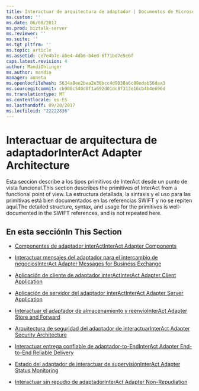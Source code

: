```yaml
---
title: Interactuar de arquitectura de adaptador | Documentos de Microsoft
ms.custom: ''
ms.date: 06/08/2017
ms.prod: biztalk-server
ms.reviewer: ''
ms.suite: ''
ms.tgt_pltfrm: ''
ms.topic: article
ms.assetid: ce7e4b7e-abe4-4db6-b4e0-6f71bd7e5e6f
caps.latest.revision: 4
author: MandiOhlinger
ms.author: mandia
manager: anneta
ms.openlocfilehash: 5634a8ee2bea2e36bcc4d9038a6c89edab56daa3
ms.sourcegitcommit: cb908c540d8f1a692d01dc8f313e16cb4b4e696d
ms.translationtype: MT
ms.contentlocale: es-ES
ms.lasthandoff: 09/20/2017
ms.locfileid: "22222836"
---
```

# <a name="interact-adapter-architecture"></a><span data-ttu-id="f1ee6-102">Interactuar de arquitectura de adaptador</span><span class="sxs-lookup"><span data-stu-id="f1ee6-102">InterAct Adapter Architecture</span></span>
<span data-ttu-id="f1ee6-103">Esta sección describe a los tipos primitivos de InterAct desde un punto de vista funcional.</span><span class="sxs-lookup"><span data-stu-id="f1ee6-103">This section describes the primitives of InterAct from a functional point of view.</span></span> <span data-ttu-id="f1ee6-104">La estructura detallada, la sintaxis y el uso para las primitivas está bien documentados en las referencias SWIFT y no se repiten aquí.</span><span class="sxs-lookup"><span data-stu-id="f1ee6-104">The detailed structure, syntax, and usage for the primitives is well-documented in the SWIFT references, and is not repeated here.</span></span>  
  
## <a name="in-this-section"></a><span data-ttu-id="f1ee6-105">En esta sección</span><span class="sxs-lookup"><span data-stu-id="f1ee6-105">In This Section</span></span>  
  
-   [<span data-ttu-id="f1ee6-106">Componentes de adaptador interAct</span><span class="sxs-lookup"><span data-stu-id="f1ee6-106">InterAct Adapter Components</span></span>](../../adapters-and-accelerators/fileact-interact/interact-adapter-components.md)  
  
-   [<span data-ttu-id="f1ee6-107">Interactuar mensajes del adaptador para el intercambio de negocios</span><span class="sxs-lookup"><span data-stu-id="f1ee6-107">InterAct Adapter Messages for Business Exchange</span></span>](../../adapters-and-accelerators/fileact-interact/interact-adapter-messages-for-business-exchange.md)  
  
-   [<span data-ttu-id="f1ee6-108">Aplicación de cliente de adaptador interAct</span><span class="sxs-lookup"><span data-stu-id="f1ee6-108">InterAct Adapter Client Application</span></span>](../../adapters-and-accelerators/fileact-interact/interact-adapter-client-application.md)  
  
-   [<span data-ttu-id="f1ee6-109">Aplicación de servidor del adaptador interAct</span><span class="sxs-lookup"><span data-stu-id="f1ee6-109">InterAct Adapter Server Application</span></span>](../../adapters-and-accelerators/fileact-interact/interact-adapter-server-application.md)  
  
-   [<span data-ttu-id="f1ee6-110">Interactuar el adaptador de almacenamiento y reenvío</span><span class="sxs-lookup"><span data-stu-id="f1ee6-110">InterAct Adapter Store and Forward</span></span>](../../adapters-and-accelerators/fileact-interact/interact-adapter-store-and-forward.md)  
  
-   [<span data-ttu-id="f1ee6-111">Arquitectura de seguridad del adaptador de interactuar</span><span class="sxs-lookup"><span data-stu-id="f1ee6-111">InterAct Adapter Security Architecture</span></span>](../../adapters-and-accelerators/fileact-interact/interact-adapter-security-architecture.md)  
  
-   [<span data-ttu-id="f1ee6-112">Interactuar entrega confiable de adaptador-to-End</span><span class="sxs-lookup"><span data-stu-id="f1ee6-112">InterAct Adapter End-to-End Reliable Delivery</span></span>](../../adapters-and-accelerators/fileact-interact/interact-adapter-end-to-end-reliable-delivery.md)  
  
-   [<span data-ttu-id="f1ee6-113">Estado del adaptador de interactuar de supervisión</span><span class="sxs-lookup"><span data-stu-id="f1ee6-113">InterAct Adapter Status Monitoring</span></span>](../../adapters-and-accelerators/fileact-interact/interact-adapter-status-monitoring.md)  
  
-   [<span data-ttu-id="f1ee6-114">Interactuar sin repudio de adaptador</span><span class="sxs-lookup"><span data-stu-id="f1ee6-114">InterAct Adapter Non-Repudiation</span></span>](../../adapters-and-accelerators/fileact-interact/interact-adapter-non-repudiation.md)